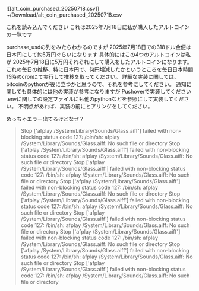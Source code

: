 ![[alt_coin_purchased_20250718.csv]]
~/Download/alt_coin_purchased_20250718.csv

これを読み込んでください
これは2025年7月18日に私が購入したアルトコインの一覧です

purchase_usdの列をみたらわかるのですが 2025年7月18日での318ドル金便は 日本円にして約5万円ぐらいになります
 具体的にはこの4つのアルトコインは私が 2025年7月18日に5万円それぞれにして購入をしたアルトコインになります。
  これの毎日の推移、特に日本円で、何円増減したかというところを毎日日本時間15時のcronにて実行して推移を取ってください。 詳細な実装に関しては、 bitcoinのpythonが役に立つかと思うので、それを参考にしてください。
   通知に関しても具体的には他の実装が参考になりますが Pushoverで実装してください
   .envに関しての設定ファイルにも他のpythonなどを参照にして実装してください。
    不明点があれば、実装の前にヒアリングをしてください。

めっちゃエラー出てるけどなぜ？

>Stop ['afplay /System/Library/Sounds/Glass.aiff'] failed with non-blocking status code 127: /bin/sh: afplay /System/Library/Sounds/Glass.aiff: No such file or directory
Stop ['afplay /System/Library/Sounds/Glass.aiff'] failed with non-blocking status code 127: /bin/sh: afplay /System/Library/Sounds/Glass.aiff: No such file or directory
Stop ['afplay /System/Library/Sounds/Glass.aiff'] failed with non-blocking status code 127: /bin/sh: afplay /System/Library/Sounds/Glass.aiff: No such file or directory
Stop ['afplay /System/Library/Sounds/Glass.aiff'] failed with non-blocking status code 127: /bin/sh: afplay /System/Library/Sounds/Glass.aiff: No such file or directory
Stop ['afplay /System/Library/Sounds/Glass.aiff'] failed with non-blocking status code 127: /bin/sh: afplay /System/Library/Sounds/Glass.aiff: No such file or directory
Stop ['afplay /System/Library/Sounds/Glass.aiff'] failed with non-blocking status code 127: /bin/sh: afplay /System/Library/Sounds/Glass.aiff: No such file or directory
Stop ['afplay /System/Library/Sounds/Glass.aiff'] failed with non-blocking status code 127: /bin/sh: afplay /System/Library/Sounds/Glass.aiff: No such file or directory
Stop ['afplay /System/Library/Sounds/Glass.aiff'] failed with non-blocking status code 127: /bin/sh: afplay /System/Library/Sounds/Glass.aiff: No such file or directory
Stop ['afplay /System/Library/Sounds/Glass.aiff'] failed with non-blocking status code 127: /bin/sh: afplay /System/Library/Sounds/Glass.aiff: No such file or directory

